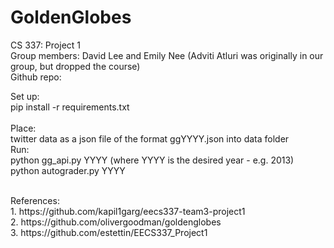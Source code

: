 # GoldenGlobes

CS 337: Project 1 </br>
Group members: David Lee and Emily Nee (Adviti Atluri was originally in our group, but dropped the course) </br>
Github repo: 

Set up:</br> 
pip install -r requirements.txt</br> 
</br>
Place:</br>
twitter data as a json file of the format ggYYYY.json into data folder </br>
Run:</br>
python gg_api.py YYYY (where YYYY is the desired year - e.g. 2013) </br>
python autograder.py YYYY </br> 

</br>
References:</br>
1. https://github.com/kapil1garg/eecs337-team3-project1 </br> 
2. https://github.com/olivergoodman/goldenglobes </br> 
3. https://github.com/estettin/EECS337_Project1 </br> 
